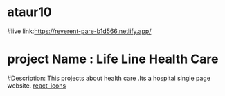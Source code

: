 ﻿# ataur10

#live link:https://reverent-pare-b1d566.netlify.app/

# project Name : Life Line Health Care

#Description: This projects about health care .Its a hospital single page website.
[react_icons](https://react-icons.github.io/react-icons/icons?name=fa)
